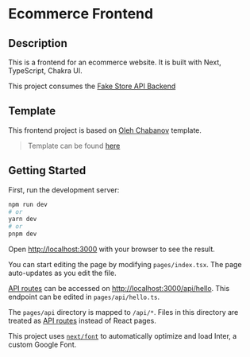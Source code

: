 # Ecommerce Frontend

## Description

This is a frontend for an ecommerce website. It is built with Next,
TypeScript, Chakra UI.

This project consumes the [Fake Store API Backend](https://fakestoreapi.com/)

## Template

This frontend project is based on [Oleh Chabanov](https://www.behance.net/shamandesign) template.

> Template can be found [here](https://www.behance.net/gallery/111779465/MiStoFree-eCommerce-templateStoreShopMinimalist)

## Getting Started

First, run the development server:

```bash
npm run dev
# or
yarn dev
# or
pnpm dev
```

Open [http://localhost:3000](http://localhost:3000) with your browser to see the result.

You can start editing the page by modifying `pages/index.tsx`. The page auto-updates as you edit the file.

[API routes](https://nextjs.org/docs/api-routes/introduction) can be accessed on [http://localhost:3000/api/hello](http://localhost:3000/api/hello). This endpoint can be edited in `pages/api/hello.ts`.

The `pages/api` directory is mapped to `/api/*`. Files in this directory are treated as [API routes](https://nextjs.org/docs/api-routes/introduction) instead of React pages.

This project uses [`next/font`](https://nextjs.org/docs/basic-features/font-optimization) to automatically optimize and load Inter, a custom Google Font.
